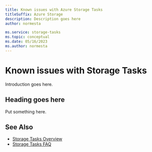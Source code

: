```yaml
---
title: Known issues with Azure Storage Tasks
titleSuffix: Azure Storage
description: Description goes here
author: normesta

ms.service: storage-tasks
ms.topic: conceptual
ms.date: 05/16/2023
ms.author: normesta
---
```


# Known issues with Storage Tasks

Introduction goes here.

## Heading goes here

Put something here.

## See Also

- [Storage Tasks Overview](overview.md)
- [Storage Tasks FAQ](storage-task-faq.md)
